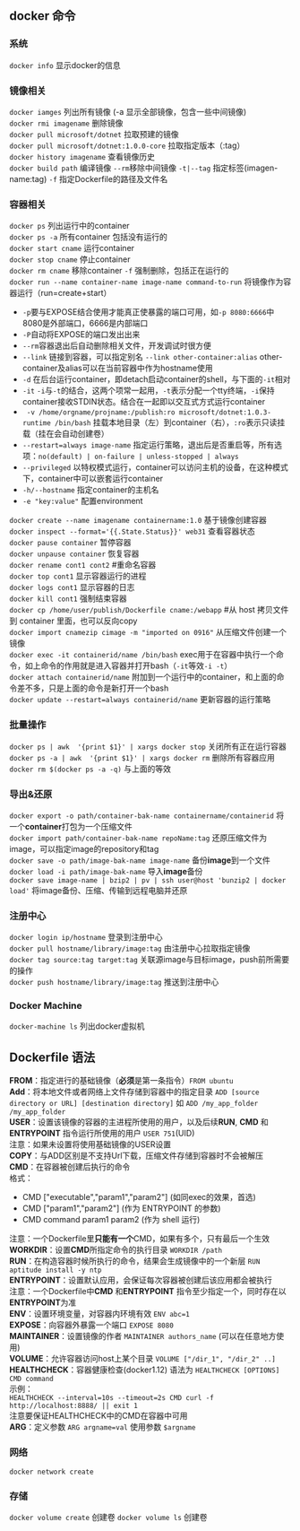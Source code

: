## docker 命令 ##  

### 系统 ###  

`docker info` 显示docker的信息  

### 镜像相关 ###  

`docker iamges` 列出所有镜像 (-a 显示全部镜像，包含一些中间镜像)  
`docker rmi imagename` 删除镜像  
`docker pull microsoft/dotnet` 拉取预建的镜像  
`docker pull microsoft/dotnet:1.0.0-core` 拉取指定版本（:tag）  
`docker history imagename` 查看镜像历史    
`docker build path` 编译镜像 `--rm`移除中间镜像 `-t|--tag` 指定标签(imagen-name:tag) `-f` 指定Dockerfile的路径及文件名  

### 容器相关 ###  

`docker ps` 列出运行中的container  
`docker ps -a` 所有container 包括没有运行的  
`docker start cname` 运行container  
`docker stop cname` 停止container  
`docker rm cname` 移除container `-f` 强制删除，包括正在运行的  
`docker run --name container-name image-name command-to-run` 将镜像作为容器运行（run=create+start）  
 - `-p`要与EXPOSE结合使用才能真正使暴露的端口可用，如`-p 8080:6666`中8080是外部端口，6666是内部端口  
 - `-P`自动将EXPOSE的端口发出出来  
 - `--rm`容器退出后自动删除相关文件，开发调试时很方便  
 - `--link` 链接到容器，可以指定别名 `--link other-container:alias` other-container及alias可以在当前容器中作为hostname使用  
 - `-d` 在后台运行container，即detach启动container的shell，与下面的`-it`相对  
 - `-it` `-i`与`-t`的结合，这两个项常一起用，`-t`表示分配一个tty终端，`-i`保持container接收STDIN状态。结合在一起即以交互式方式运行container  
 - ` -v /home/orgname/projname:/publish:ro microsoft/dotnet:1.0.3-runtime /bin/bash` 挂载本地目录（左）到container（右），`:ro`表示只读挂载（挂在会自动创建卷）  
 - `--restart=always image-name` 指定运行策略，退出后是否重启等，所有选项：`no(default) | on-failure | unless-stopped | always`  
 - `--privileged` 以特权模式运行，container可以访问主机的设备，在这种模式下，container中可以嵌套运行container  
 - `-h/--hostname` 指定container的主机名  
 - `-e "key:value"` 配置environment

`docker create --name imagename containername:1.0` 基于镜像创建容器  
`docker inspect --format='{{.State.Status}}' web31` 查看容器状态  
`docker pause container` 暂停容器  
`docker unpause container` 恢复容器  
`docker rename cont1 cont2` #重命名容器  
`docker top cont1` 显示容器运行的进程  
`docker logs cont1` 显示容器的日志  
`docker kill cont1` 强制结束容器  
`docker cp /home/user/publish/Dockerfile cname:/webapp` #从 host 拷贝文件到 container 里面，也可以反向copy  
`docker import cnamezip cimage -m "imported on 0916"` 从压缩文件创建一个镜像  
`docker exec -it containerid/name /bin/bash`   exec用于在容器中执行一个命令，如上命令的作用就是进入容器并打开bash（`-it`等效`-i -t`）  
`docker attach containerid/name` 附加到一个运行中的container，和上面的命令差不多，只是上面的命令是新打开一个bash  
`docker update --restart=always containerid/name` 更新容器的运行策略  

### 批量操作 ###  

`docker ps | awk  '{print $1}' | xargs docker stop` 关闭所有正在运行容器  
`docker ps -a | awk  '{print $1}' | xargs docker rm` 删除所有容器应用  
`docker rm $(docker ps -a -q)` 与上面的等效  

### 导出&还原 ###  

`docker export -o path/container-bak-name containername/containerid` 将一个**container**打包为一个压缩文件  
`docker import path/container-bak-name repoName:tag` 还原压缩文件为image，可以指定image的repository和tag  
`docker save -o path/image-bak-name image-name` 备份**image**到一个文件  
`docker load -i path/image-bak-name` 导入**image**备份  
`docker save image-name | bzip2 | pv | ssh user@host 'bunzip2 | docker load'` 将image备份、压缩、传输到远程电脑并还原  

### 注册中心 ###  

`docker login ip/hostname` 登录到注册中心  
`docker pull hostname/library/image:tag` 由注册中心拉取指定镜像  
`docker tag source:tag target:tag` 关联源image与目标image，push前所需要的操作  
`docker push hostname/library/image:tag` 推送到注册中心  

### Docker Machine ###  

`docker-machine ls` 列出docker虚拟机  

## Dockerfile 语法 ##  

**FROM**：指定进行的基础镜像（**必须**是第一条指令）`FROM ubuntu`  
**Add**：将本地文件或者网络上文件存储到容器中的指定目录  `ADD [source directory or URL] [destination directory]` 如 `ADD /my_app_folder /my_app_folder`  
**USER**：设置该镜像的容器的主进程所使用的用户，以及后续**RUN**, **CMD** 和 **ENTRYPOINT** 指令运行所使用的用户 `USER 751`(UID)  
注意：如果未设置将使用基础镜像的USER设置  
**COPY**：与ADD区别是不支持Url下载，压缩文件存储到容器时不会被解压  
**CMD**：在容器被创建后执行的命令  
格式：  

 - CMD ["executable","param1","param2"] (如同exec的效果，首选)  
 - CMD ["param1","param2"] (作为 ENTRYPOINT 的参数)  
 - CMD command param1 param2 (作为 shell 运行)  

注意：一个Dockerfile里**只能有一个**CMD，如果有多个，只有最后一个生效  
**WORKDIR**：设置**CMD**所指定命令的执行目录 `WORKDIR /path`  
**RUN**：在构造容器时候所执行的命令，结果会生成镜像中的一个新层 `RUN aptitude install -y ntp`  
**ENTRYPOINT**：设置默认应用，会保证每次容器被创建后该应用都会被执行  
注意：一个Dockerfile中**CMD** 和**ENTRYPOINT** 指令至少指定一个，同时存在以**ENTRYPOINT**为准  
**ENV**：设置环境变量，对容器内环境有效 `ENV abc=1`  
**EXPOSE**：向容器外暴露一个端口 `EXPOSE 8080`  
**MAINTAINER**：设置镜像的作者 `MAINTAINER authors_name` (可以在任意地方使用)  
**VOLUME**：允许容器访问host上某个目录 `VOLUME ["/dir_1", "/dir_2" ..]`  
**HEALTHCHECK**：容器健康检查(docker1.12) 语法为 `HEALTHCHECK [OPTIONS] CMD command`  
示例：  
`HEALTHCHECK --interval=10s --timeout=2s CMD curl -f http://localhost:8888/ || exit 1`  
注意要保证HEALTHCHECK中的CMD在容器中可用  
**ARG**：定义参数 `ARG argname=val` 使用参数 `$argname`  

### 网络 ###  

`docker network create`  

### 存储 ###  

`docker volume create` 创建卷
`docker volume ls` 创建卷
